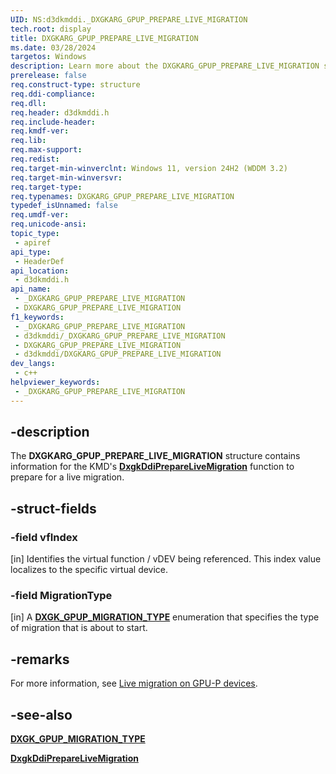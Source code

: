 ```yaml
---
UID: NS:d3dkmddi._DXGKARG_GPUP_PREPARE_LIVE_MIGRATION
tech.root: display
title: DXGKARG_GPUP_PREPARE_LIVE_MIGRATION
ms.date: 03/28/2024
targetos: Windows
description: Learn more about the DXGKARG_GPUP_PREPARE_LIVE_MIGRATION structure.
prerelease: false
req.construct-type: structure
req.ddi-compliance: 
req.dll: 
req.header: d3dkmddi.h
req.include-header: 
req.kmdf-ver: 
req.lib: 
req.max-support: 
req.redist: 
req.target-min-winverclnt: Windows 11, version 24H2 (WDDM 3.2) 
req.target-min-winversvr: 
req.target-type: 
req.typenames: DXGKARG_GPUP_PREPARE_LIVE_MIGRATION
typedef_isUnnamed: false
req.umdf-ver: 
req.unicode-ansi: 
topic_type:
 - apiref
api_type:
 - HeaderDef
api_location:
 - d3dkmddi.h
api_name:
 - _DXGKARG_GPUP_PREPARE_LIVE_MIGRATION
 - DXGKARG_GPUP_PREPARE_LIVE_MIGRATION
f1_keywords:
 - _DXGKARG_GPUP_PREPARE_LIVE_MIGRATION
 - d3dkmddi/_DXGKARG_GPUP_PREPARE_LIVE_MIGRATION
 - DXGKARG_GPUP_PREPARE_LIVE_MIGRATION
 - d3dkmddi/DXGKARG_GPUP_PREPARE_LIVE_MIGRATION
dev_langs:
 - c++
helpviewer_keywords:
 - _DXGKARG_GPUP_PREPARE_LIVE_MIGRATION
---
```


## -description

The **DXGKARG_GPUP_PREPARE_LIVE_MIGRATION** structure contains information for the KMD's [**DxgkDdiPrepareLiveMigration**](nc-d3dkmddi-dxgkddi_preparelivemigration.md) function to prepare for a live migration.

## -struct-fields

### -field vfIndex

[in] Identifies the virtual function / vDEV being referenced. This index value localizes to the specific virtual device.

### -field MigrationType

[in] A [**DXGK_GPUP_MIGRATION_TYPE**](ne-d3dkmddi-dxgk_gpup_migrationtype.md) enumeration that specifies the type of migration that is about to start.

## -remarks

For more information, see [Live migration on GPU-P devices](/windows-hardware/drivers/display/live-migration-on-gpup-devices).

## -see-also

[**DXGK_GPUP_MIGRATION_TYPE**](ne-d3dkmddi-dxgk_gpup_migrationtype.md)

[**DxgkDdiPrepareLiveMigration**](nc-d3dkmddi-dxgkddi_preparelivemigration.md)
